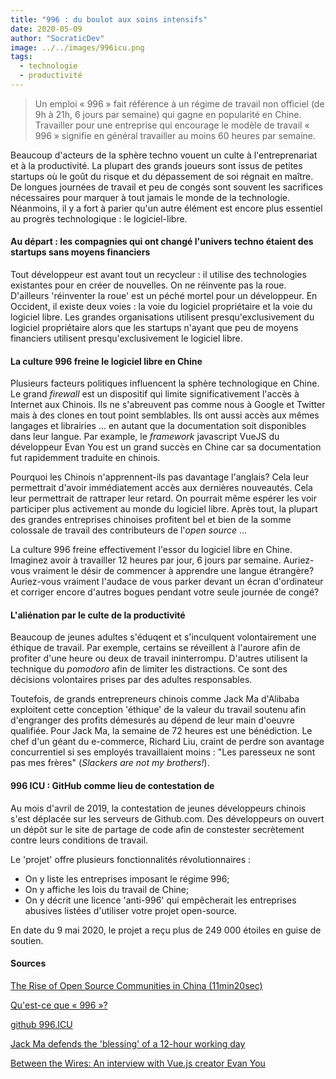```yaml
---
title: "996 : du boulot aux soins intensifs"
date: 2020-05-09
author: "SocraticDev"
image: ../../images/996icu.png
tags:
  - technologie
  - productivité
---
```


> Un emploi « 996 » fait référence à un régime de travail non officiel (de 9h à 21h, 6 jours par semaine) qui gagne en popularité en Chine. Travailler pour une entreprise qui encourage le modèle de travail « 996 » signifie en général travailler au moins 60 heures par semaine.

Beaucoup d'acteurs de la sphère techno vouent un culte à l'entreprenariat et à la productivité. La plupart des grands joueurs sont issus de petites startups où le goût du risque et du dépassement de soi régnait en maître. De longues journées de travail et peu de congés sont souvent les sacrifices nécessaires pour marquer à tout jamais le monde de la technologie. Néanmoins, il y a fort à parier qu'un autre élément est encore plus essentiel au progrès technologique : le logiciel-libre.

#### Au départ : les compagnies qui ont changé l'univers techno étaient des startups sans moyens financiers

Tout développeur est avant tout un recycleur : il utilise des technologies existantes pour en créer de nouvelles. On ne réinvente pas la roue. D'ailleurs 'réinventer la roue' est un péché mortel pour un développeur. En Occident, il existe deux voies : la voie du logiciel propriétaire et la voie du logiciel libre. Les grandes organisations utilisent presqu'exclusivement du logiciel propriétaire alors que les startups n'ayant que peu de moyens financiers utilisent presqu'exclusivement le logiciel libre.

#### La culture 996 freine le logiciel libre en Chine

Plusieurs facteurs politiques influencent la sphère technologique en Chine. Le grand _firewall_ est un dispositif qui limite significativement l'accès à Internet aux Chinois. Ils ne s'abreuvent pas comme nous à Google et Twitter mais à des clones en tout point semblables. Ils ont aussi accès aux mêmes langages et librairies ... en autant que la documentation soit disponibles dans leur langue. Par example, le _framework_ javascript VueJS du développeur Evan You est un grand succès en Chine car sa documentation fut rapidemment traduite en chinois.

Pourquoi les Chinois n'apprennent-ils pas davantage l'anglais? Cela leur permettrait d'avoir immédiatement accès aux dernières nouveautés. Cela leur permettrait de rattraper leur retard. On pourrait même espérer les voir participer plus activement au monde du logiciel libre. Après tout, la plupart des grandes entreprises chinoises profitent bel et bien de la somme colossale de travail des contributeurs de l'_open source_ ...

La culture 996 freine effectivement l'essor du logiciel libre en Chine. Imaginez avoir à travailler 12 heures par jour, 6 jours par semaine. Auriez-vous vraiment le désir de commencer à apprendre une langue étrangère?  Auriez-vous vraiment l'audace de vous parker devant un écran d'ordinateur et corriger encore d'autres bogues pendant votre seule journée de congé?

#### L'aliénation par le culte de la productivité 

Beaucoup de jeunes adultes s'éduqent et s'inculquent volontairement une éthique de travail. Par exemple, certains se réveillent à l'aurore afin de profiter d'une heure ou deux de travail ininterrompu. D'autres utilisent la technique du _pomodoro_ afin de limiter les distractions. Ce sont des décisions volontaires prises par des adultes responsables. 

Toutefois, de grands entrepreneurs chinois comme Jack Ma d'Alibaba exploitent cette conception 'éthique' de la valeur du travail soutenu afin d'engranger des profits démesurés au dépend de leur main d'oeuvre qualifiée. Pour Jack Ma, la semaine de 72 heures est une bénédiction. Le chef d'un géant du e-commerce, Richard Liu, craint de perdre son avantage concurrentiel si ses employés travaillaient moins : "Les paresseux ne sont pas mes frères" (_Slackers are not my brothers!_).

#### 996 ICU : GitHub comme lieu de contestation de

Au mois d'avril de 2019, la contestation de jeunes développeurs chinois s'est déplacée sur les serveurs de Github.com. Des développeurs on ouvert un dépôt sur le site de partage de code afin de constester secrètement contre leurs conditions de travail.

Le 'projet' offre plusieurs fonctionnalités révolutionnaires :

- On y liste les entreprises imposant le régime 996;
- On y affiche les lois du travail de Chine;
- On y décrit une licence 'anti-996' qui empêcherait les entreprises abusives listées d'utiliser votre projet open-source.

En date du 9 mai 2020, le projet a reçu plus de 249 000 étoiles en guise de soutien.

#### Sources

[The Rise of Open Source Communities in China (11min20sec)](https://www.youtube.com/watch?v=RFjIBM0TR7U)

[Qu'est-ce que « 996 »?](https://996.icu/#/fr_FR)

[github 996.ICU](https://github.com/996icu/996.ICU/tree/5a9758795661b0f38ea4b8f2cb0f015bff91d884)

[Jack Ma defends the 'blessing' of a 12-hour working day](https://www.bbc.com/news/business-47934513)

[Between the Wires: An interview with Vue.js creator Evan You](https://www.freecodecamp.org/news/between-the-wires-an-interview-with-vue-js-creator-evan-you-e383cbf57cc4/)